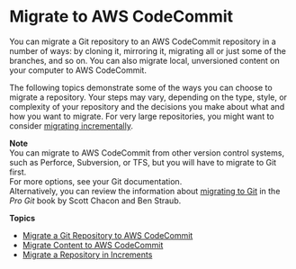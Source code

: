 # Migrate to AWS CodeCommit<a name="how-to-migrate-repository"></a>

You can migrate a Git repository to an AWS CodeCommit repository in a number of ways: by cloning it, mirroring it, migrating all or just some of the branches, and so on\. You can also migrate local, unversioned content on your computer to AWS CodeCommit\.

The following topics demonstrate some of the ways you can choose to migrate a repository\. Your steps may vary, depending on the type, style, or complexity of your repository and the decisions you make about what and how you want to migrate\. For very large repositories, you might want to consider [migrating incrementally](how-to-push-large-repositories.md)\.

**Note**  
You can migrate to AWS CodeCommit from other version control systems, such as Perforce, Subversion, or TFS, but you will have to migrate to Git first\.   
For more options, see your Git documentation\.  
Alternatively, you can review the information about [migrating to Git](http://git-scm.com/book/en/v2/Git-and-Other-Systems-Migrating-to-Git) in the *Pro Git* book by Scott Chacon and Ben Straub\.

**Topics**
+ [Migrate a Git Repository to AWS CodeCommit](how-to-migrate-repository-existing.md)
+ [Migrate Content to AWS CodeCommit](how-to-migrate-repository-local.md)
+ [Migrate a Repository in Increments](how-to-push-large-repositories.md)
